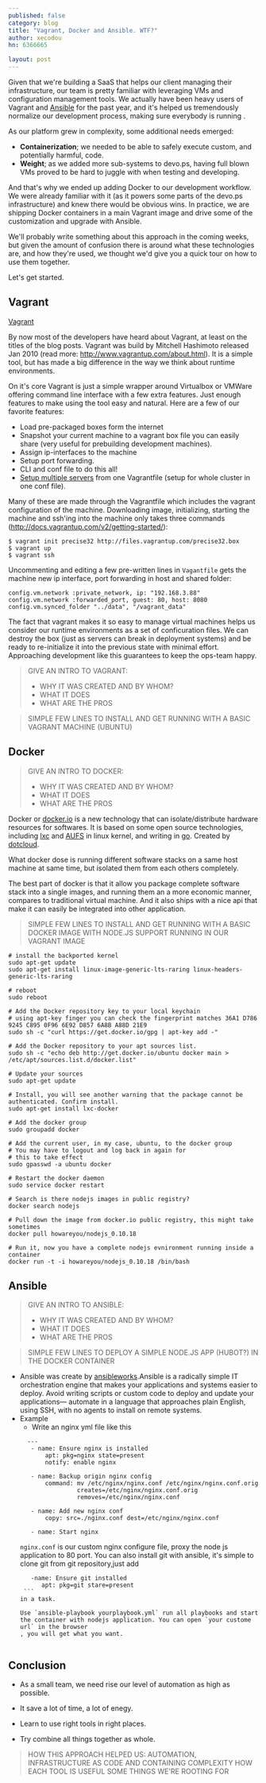 ```yaml
---
published: false
category: blog
title: "Vagrant, Docker and Ansible. WTF?"
author: xecodou
hn: 6366665

layout: post
---
```


Given that we're building a SaaS that helps our client managing their infrastructure, our team is pretty familiar with leveraging VMs and configuration management tools. We actually have been heavy users of Vagrant and [Ansible](http://devo.ps/blog/2013/07/03/ansible-simply-kicks-ass.html) for the past year, and it's helped us tremendously normalize our development process, making sure everybody is running .

As our platform grew in complexity, some additional needs emerged:

- **Containerization**; we needed to be able to safely execute custom, and potentially harmful, code.
- **Weight**; as we added more sub-systems to devo.ps, having full blown VMs proved to be hard to juggle with when testing and developing.

And that's why we ended up adding Docker to our development workflow. We were already familiar with it (as it powers some parts of the devo.ps infrastructure) and knew there would be obvious wins. In practice, we are shipping Docker containers in a main Vagrant image and drive some of the customization and upgrade with Ansible.

We'll probably write something about this approach in the coming weeks, but given the amount of confusion there is around what these technologies are, and how they're used, we thought we'd give you a quick tour on how to use them together.

Let's get started.

## Vagrant

[Vagrant](http://www.vagrantup.com/)

By now most of the developers have heard about Vagrant, at least on the titles of the blog posts. Vagrant was build by Mitchell Hashimoto released Jan 2010 (read more: http://www.vagrantup.com/about.html). It is a simple tool, but has made a big difference in the way we think about runtime environments.

On it's core Vagrant is just a simple wrapper around Virtualbox or VMWare offering command line interface with a few extra features. Just enough features to make using the tool easy and natural. Here are a few of our favorite features:
 - Load pre-packaged boxes form the internet
 - Snapshot your current machine to a vagrant box file you can easily share (very useful for prebuilding development machines).
 - Assign ip-interfaces to the machine
 - Setup port forwarding.
 - CLI and conf file to do this all!
 - [Setup multiple servers](http://docs.vagrantup.com/v2/multi-machine/index.html) from one Vagrantfile (setup for whole cluster in one conf file).


Many of these are made through the Vagrantfile which includes the vagrant configuration of the machine. Downloading image, initializing, starting the machine and ssh'ing into the machine only takes three commands (http://docs.vagrantup.com/v2/getting-started/):

```
$ vagrant init precise32 http://files.vagrantup.com/precise32.box
$ vagrant up
$ vagrant ssh
```
Uncommenting and editing a few pre-written lines in `Vagantfile` gets the machine new ip interface, port forwarding in host and shared folder:

```
config.vm.network :private_network, ip: "192.168.3.88"
config.vm.network :forwarded_port, guest: 80, host: 8080
config.vm.synced_folder "../data", "/vagrant_data"
```

The fact that vagrant makes it so easy to manage virtual machines helps us consider our runtime environments as a set of conficuration files. We can destroy the box (just as servers can break in deployment systems) and be ready to re-initialize it into the previous state with minimal effort. Approaching development like this guarantees to keep the ops-team happy.

> GIVE AN INTRO TO VAGRANT:
> - WHY IT WAS CREATED AND BY WHOM?
> - WHAT IT DOES
> - WHAT ARE THE PROS

> SIMPLE FEW LINES TO INSTALL AND GET RUNNING WITH A BASIC VAGRANT MACHINE (UBUNTU)

## Docker

> GIVE AN INTRO TO DOCKER:
> - WHY IT WAS CREATED AND BY WHOM?
> - WHAT IT DOES
> - WHAT ARE THE PROS


Docker or [docker.io](http://docker.io) is a new technology that can isolate/distribute hardware resources for softwares.
It is based on some open source technologies, including [lxc](http://en.wikipedia.org/wiki/LXC) and [AUFS](http://en.wikipedia.org/wiki/Aufs) in linux kernel, and writing in [go](http://golang.org). Created by [dotcloud](http://www.dotcloud.com/).

What docker dose is running different software stacks on a same host machine at same time, but isolated them from each others completely.

The best part of docker is that it allow you package complete software stack into a single images, and running them an a more economic manner, compares to traditional virtual machine.
And it also ships with a nice api that make it can easily be integrated into other application.

> SIMPLE FEW LINES TO INSTALL AND GET RUNNING WITH A BASIC DOCKER IMAGE WITH NODE.JS SUPPORT RUNNING IN OUR VAGRANT IMAGE


```
# install the backported kernel
sudo apt-get update
sudo apt-get install linux-image-generic-lts-raring linux-headers-generic-lts-raring

# reboot
sudo reboot

# Add the Docker repository key to your local keychain
# using apt-key finger you can check the fingerprint matches 36A1 D786 9245 C895 0F96 6E92 D857 6A8B A88D 21E9
sudo sh -c "curl https://get.docker.io/gpg | apt-key add -"

# Add the Docker repository to your apt sources list.
sudo sh -c "echo deb http://get.docker.io/ubuntu docker main > /etc/apt/sources.list.d/docker.list"

# Update your sources
sudo apt-get update

# Install, you will see another warning that the package cannot be authenticated. Confirm install.
sudo apt-get install lxc-docker

# Add the docker group
sudo groupadd docker

# Add the current user, in my case, ubuntu, to the docker group
# You may have to logout and log back in again for
# this to take effect
sudo gpasswd -a ubuntu docker

# Restart the docker daemon
sudo service docker restart

# Search is there nodejs images in public registry?
docker search nodejs

# Pull down the image from docker.io public registry, this might take sometimes
docker pull howareyou/nodejs_0.10.18

# Run it, now you have a complete nodejs evnironment running inside a container
docker run -t -i howareyou/nodejs_0.10.18 /bin/bash 
```


## Ansible

> GIVE AN INTRO TO ANSIBLE:
> - WHY IT WAS CREATED AND BY WHOM?
> - WHAT IT DOES
> - WHAT ARE THE PROS

> SIMPLE FEW LINES TO DEPLOY A SIMPLE NODE.JS APP (HUBOT?) IN THE DOCKER CONTAINER


- Ansible was create by [ansibleworks](www.ansibleworks.com).Ansible is a radically simple IT orchestration engine that makes your applications and systems easier to deploy. Avoid writing scripts or custom code to deploy and update your applications— automate in a language that approaches plain English, using SSH, with no agents to install on remote systems.
- Example
  - Write an nginx yml file like this 
   ```
     ---
      - name: Ensure nginx is installed
          apt: pkg=nginx state=present
          notify: enable nginx

      - name: Backup origin nginx config
          command: mv /etc/nginx/nginx.conf /etc/nginx/nginx.conf.orig
                   creates=/etc/nginx/nginx.conf.orig
                   removes=/etc/nginx/nginx.conf

      - name: Add new nginx conf
          copy: src=./nginx.conf dest=/etc/nginx/nginx.conf

      - name: Start nginx
   ```
     `nginx.conf` is our custom nginx configure file, proxy the node js application to 80 port.
     You can also install git with ansible, it's simple to clone git from git repository,just add 
     ```
        -name: Ensure git installed 
           apt: pkg=git stare=present
      ```
     in a task.
    
    Use `ansible-playbook yourplaybook.yml` run all playbooks and start the container with nodejs application. You can open `your custome url` in the browser
    , you will get what you want.


## Conclusion

* As a small team, we need rise our level of automation as high as possible.

* It save a lot of time, a lot of enegy.

* Learn to use right tools in right places.

* Try combine all things together as whole.




> HOW THIS APPROACH HELPED US: AUTOMATION, INFRASTRUCTURE AS CODE AND CONTAINING COMPLEXITY 
> HOW EACH TOOL IS USEFUL
> SOME THINGS WE'RE ROOTING FOR
